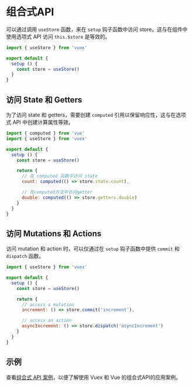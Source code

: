 # 组合式API

可以通过调用 `useStore` 函数，来在 `setup` 钩子函数中访问 store。这与在组件中使用选项式 API 访问 `this.$store` 是等效的。

```js
import { useStore } from 'vuex'

export default {
  setup () {
    const store = useStore()
  }
}
```

## 访问 State 和 Getters

为了访问 state 和 getters，需要创建 `computed` 引用以保留响应性，这与在选项式 API 中创建计算属性等效。

```js
import { computed } from 'vue'
import { useStore } from 'vuex'

export default {
  setup () {
    const store = useStore()

    return {
      // 在 computed 函数中访问 state
      count: computed(() => store.state.count),

      // 在computed方法中访问getter
      double: computed(() => store.getters.double)
    }
  }
}
```

## 访问 Mutations 和 Actions

访问 mutation 和 action 时，可以仅通过在 `setup` 钩子函数中提供 `commit` 和 `dispatch` 函数。

```js
import { useStore } from 'vuex'

export default {
  setup () {
    const store = useStore()

    return {
      // access a mutation
      increment: () => store.commit('increment'),

      // access an action
      asyncIncrement: () => store.dispatch('asyncIncrement')
    }
  }
}
```

## 示例

查看[组合式 API 案例](https://github.com/vuejs/vuex/tree/4.0/examples/composition)，以便了解使用 Vuex 和 Vue 的组合式API的应用案例。
